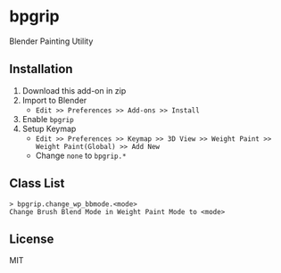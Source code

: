 # bpgrip

Blender Painting Utility

## Installation

1. Download this add-on in zip
1. Import to Blender
   * `Edit >> Preferences >> Add-ons >> Install` 
1. Enable `bpgrip` 
1. Setup Keymap
   * `Edit >> Preferences >> Keymap >> 3D View >> Weight Paint >> Weight Paint(Global) >> Add New`
   * Change `none` to `bpgrip.*`

## Class List

```
> bpgrip.change_wp_bbmode.<mode>
Change Brush Blend Mode in Weight Paint Mode to <mode>
```

## License

MIT

